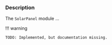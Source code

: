 ### Description 

The `SolarPanel` module ...

!!! warning

    TODO: Implemented, but documentation missing.